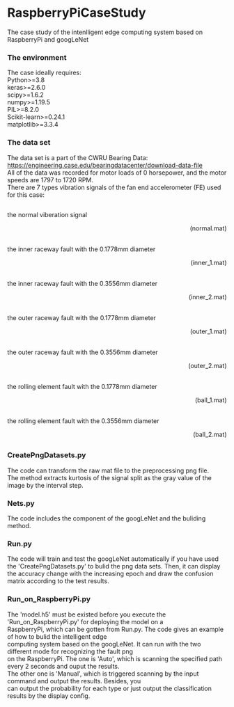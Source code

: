 # RaspberryPiCaseStudy
The case study of the intenlligent edge computing system based on RaspberryPi and googLeNet
### The environment
The case ideally requires:  
Python>=3.8  
keras>=2.6.0  
scipy>=1.6.2  
numpy>=1.19.5  
PIL>=8.2.0  
Scikit-learn>=0.24.1  
matplotlib>=3.3.4  

### The data set
The data set is a part of the CWRU Bearing Data: https://engineering.case.edu/bearingdatacenter/download-data-file  
All of the data was recorded for motor loads of 0 horsepower, and the motor speeds are 1797 to 1720 RPM.  
There are 7 types vibration signals of the fan end accelerometer (FE) used for this case:  
##
the normal viberation signal<p align="right">(normal.mat)</p>   
the inner raceway fault with the 0.1778mm diameter<p align="right">(inner_1.mat)</p>   
the inner raceway fault with the 0.3556mm diameter<p align="right">(inner_2.mat)</p>  
the outer raceway fault with the 0.1778mm diameter<p align="right">(outer_1.mat)</p>  
the outer raceway fault with the 0.3556mm diameter<p align="right">(outer_2.mat)</p>  
the rolling element fault with the 0.1778mm diameter<p align="right">(ball_1.mat)</p>  
the rolling element fault with the 0.3556mm diameter<p align="right">(ball_2.mat)</p>  
##  

### CreatePngDatasets.py  
The code can transform the raw mat file to the preprocessing png file.  
The method extracts kurtosis of the signal split as the gray value of the image by the interval step.  

### Nets.py
The code includes the component of the googLeNet and the buliding method.

### Run.py  
The code will train and test the googLeNet automatically if you have used the 'CreatePngDatasets.py' to bulid 
the png data sets. Then, it can display the accuracy change with the increasing epoch and draw the confusion 
matrix according to the test results.

### Run_on_RaspberryPi.py
The 'model.h5' must be existed before you execute the 'Run_on_RaspberryPi.py' for deploying the model on a   
RaspberryPi, which can be gotten from Run.py. The code gives an example of how to bulid the intelligent edge   
computing system based on the googLeNet. It can run with the two different mode for recognizing the fault png  
on the RaspberryPi. The one is 'Auto', which is scanning the specified path every 2 seconds and ouput the results.  
The other one is 'Manual', which is triggered scanning by the input command and output the results. Besides, you  
can output the probability for each type or just output the classification results by the display config.  
